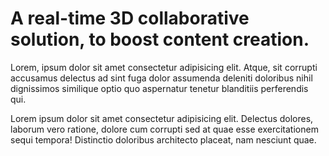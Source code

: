 # A real-time 3D collaborative solution, to boost content creation.

Lorem, ipsum dolor sit amet consectetur adipisicing elit. Atque, sit corrupti accusamus delectus ad sint fuga dolor assumenda deleniti doloribus nihil dignissimos similique optio quo aspernatur tenetur blanditiis perferendis qui.

Lorem ipsum dolor sit amet consectetur adipisicing elit. Delectus dolores, laborum vero ratione, dolore cum corrupti sed at quae esse exercitationem sequi tempora! Distinctio doloribus architecto placeat, nam nesciunt quae.